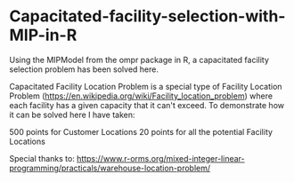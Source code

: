 # Capacitated-facility-selection-with-MIP-in-R
Using the MIPModel from the ompr package in R, a capacitated facility selection problem has been solved here.

Capacitated Facility Location Problem is a special type of Facility Location Problem (https://en.wikipedia.org/wiki/Facility_location_problem) where each facility has a given capacity that it can't exceed. To demonstrate how it can be solved here I have taken:

500 points for Customer Locations
20 points for all the potential Facility Locations


Special thanks to: https://www.r-orms.org/mixed-integer-linear-programming/practicals/warehouse-location-problem/
